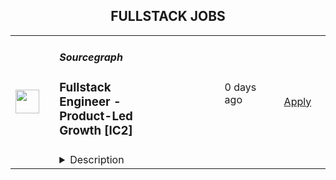 <div align="center"><h2>FULLSTACK JOBS</h2></div><table><tr>
                <td width="100" height="100" rowspan="2">
                    <img src="https://pbs.twimg.com/profile_images/1428393724527190022/4mt5PACL_400x400.png" width="38px" height="auto">
                </td>
                <td width="300">
                    <h5>Sourcegraph</h5>
                    <h3>Fullstack Engineer - Product-Led Growth [IC2]</h3>
                </td>
                <td width="300">
                    <code></code>
                </td>
                <td width="200">
                <text>0 days ago</text>
                </td>
                <td width="100" rowspan="2">
                <a href="https://boards.greenhouse.io/sourcegraph91/jobs/5133632004" align="right" target="_blank">Apply</a>
                </td>
            </tr>
            <tr>
                <td colspan="3">
                <details><summary>Description</summary>
                
    <div class="content-intro"><h3>ALL SOURCEGRAPH ROLES ARE FULLY REMOTE</h3>
<h2><strong><span style="color: #a112ff;">Who we are</span></strong></h2>
<p>Our mission at Sourcegraph is to make it so that&nbsp;<a class="c-link" href="https://handbook.sourcegraph.com/strategy-goals/strategy" target="_blank" data-stringify-link="https://handbook.sourcegraph.com/strategy-goals/strategy" data-sk="tooltip_parent">everyone can code</a>, not just ~0.1% of the population. Our code graph powers Cody, the most powerful and accurate AI coding assistant, as well as our Code Search product, which helps devs explore their entire codebase and make large-scale migrations and security fixes. We’re building software that builds software, and in doing so we’re making devs more productive and preparing for a world where a lot more code gets written.</p>
<p>It’s an exciting time to join Sourcegraph. AI has taken over the world, and we’ve spent the last 10 years building infrastructure that’s integral to making AI generated code more powerful and accurate. Our customers include 4/5 FAANG companies, 4 of the top 10 banks, government organizations, Uber, Plaid, and many other companies building the software that pushes the world forward. We’ve raised $225M at a $2.625B valuation from <a class="c-link" href="https://techcrunch.com/2021/07/13/sourcegraph-raises-125m-series-d-on-2-6b-valuation-for-universal-code-search-tool/" target="_blank" data-stringify-link="https://techcrunch.com/2021/07/13/sourcegraph-raises-125m-series-d-on-2-6b-valuation-for-universal-code-search-tool/" data-sk="tooltip_parent">a16z</a>,&nbsp;<a class="c-link" href="https://about.sourcegraph.com/blog/series-c-with-sequoia/" target="_blank" data-stringify-link="https://about.sourcegraph.com/blog/series-c-with-sequoia/" data-sk="tooltip_parent">Sequoia</a>,&nbsp;<a class="c-link" href="https://www.redpoint.com/companies/sourcegraph/" target="_blank" data-stringify-link="https://www.redpoint.com/companies/sourcegraph/" data-sk="tooltip_parent">Redpoint</a>,&nbsp;<a class="c-link" href="https://medium.com/craft-ventures/why-we-invested-in-sourcegraph-5ace28317e3d" target="_blank" data-stringify-link="https://medium.com/craft-ventures/why-we-invested-in-sourcegraph-5ace28317e3d" data-sk="tooltip_parent">Craft</a>&nbsp;and others. We’re making ambitious bets on our future and we’re looking to hire exceptional people to join our team as we make Sourcegraph one of the biggest and most influential companies in the world.</p></div>

    <h2><span style="color: rgb(161, 18, 255);">Working hours</span></h2>
<p>🌎 While we are an all-remote company and hire <a href="https://handbook.sourcegraph.com/departments/people-ops/process/how-we-engage-talent-outside-the-us/">almost anywhere</a> in the world, we have a preference for someone to reside in the following locations for this role. However, if you feel qualified, we welcome you to apply regardless of location. No matter what, working hours <em>must overlap</em> with 15:00-17:00 UTC for at least 3 days/week to make sure you can sync with most teammates when needed.</p>
<p><strong>Preferred locations:</strong></p>
<ul>
<li>Remote - Europe</li>
</ul>
<h2><span style="color: rgb(161, 18, 255);">Why this job is exciting</span></h2>
<p>Joining our PLG team at Sourcegraph now means bringing the forefront of the coding revolution to new customers. Our mission is to make coding accessible to everyone, and we're pioneering this journey with Cody, our AI coding assistant, at the helm. Traditionally sales-led, we’ve shifted gears towards a product-led growth (PLG) strategy for Cody just about six months ago—a move that has opened up exciting new frontiers for innovation and engagement. Our team is at the heart of this transformation, currently focusing on integrating a “teams and invites” functionality into our PLG platform to enhance collaboration and UX.</p>
<p>This role is not just another job; it's a chance to be part of something genuinely transformative. Cody is not just software; it's the future of coding, acting as a senior engineer sidekick on every developer's side. By joining us, you'll contribute directly to a tool that will not only increase productivity but also democratize coding skills across the globe. The PLG model presents unique challenges and learning opportunities, especially in understanding user behavior and optimizing the product journey—work that's vital for our next growth phase.</p>
<p>As a key player in a small yet impactful team, you'll be working alongside two senior engineers, absorbing a wealth of knowledge and contributing your own expertise to the mix. Your work will directly influence the ease with which new users can integrate into our platform, shaping the future of Sourcegraph through Cody and our PLG strategy. This role is perfect for those who thrive in a dynamic, fast-paced environment, are eager to learn, and have a passion for making a real impact on the way the world codes.</p>
<p>Your curiosity, proactive nature, and willingness to dive into both front-end and back-end challenges will make you an invaluable asset to our team. With every line of code, you’ll be paving the way for the next generation of developers, ensuring they have the tools they need to succeed.</p>
<p>📅 Within one month, you will…</p>
<ul>
<li>Familiarize yourself with Cody and our PLG platform, understanding their architecture and the problems they solve for our users.</li>
<li>Start contributing to our current focus areas by working on tasks related to enhancing teams and invites functionality, ensuring a smoother onboarding experience for new users.</li>
<li>Engage with your team members, learning from their experiences and sharing your insights to contribute to the project's direction.</li>
</ul>
<p>📅 Within three months, you will…</p>
<ul>
<li>Be contributing actively to the world’s best coding assistant.</li>
<li>Take ownership of smaller features and implement them, with a focus on improving user engagement and satisfaction.</li>
<li>Begin to influence the project's future direction by providing insights based on your work and user feedback, collaborating closely with product management and design teams.</li>
</ul>
<p>📅 Within six months, you will…</p>
<ul>
<li>Be fully ramped up and able to anticipate the needs of PLG customers.</li>
<li>Establish yourself as a key contributor to the team, known for your expertise in both the technical and product aspects of our work.</li>
<li>Participate in initiatives that push the boundaries of what Cody and our PLG platform can do, making coding more accessible and enjoyable for developers everywhere.</li>
</ul>
<h2><span style="color: rgb(161, 18, 255);">About you</span></h2>
<p>You are a full-stack software engineer with at least 2 years of industry experience, equally comfortable with frontend and backend work as needed, with the ability to pick up frameworks quickly and deliver high-quality work.&nbsp;</p>
<p>Beyond your technical proficiency, you are a forward-thinking and adaptive contributor, ready to navigate a complex project. Your vision extends beyond code: you are passionate about the broader impact of your work on making coding accessible and enjoyable for a diverse global community. You actively seek out opportunities to challenge the status quo, drive meaningful change, and foster an inclusive, high-performing team culture. You are an experienced remote/async worker.</p>
<p>🔎 Qualifications:</p>
<ul>
<li>2–5 years experience as a full-stack engineer</li>
<li>Experience with React is required</li>
<li>PLG experience is a requirement</li>
<li>Experience with Go and Svelte is preferable</li>
<li>Alignment with our values</li>
<li>Growth mindset</li>
</ul>
<p>💪 Nice to haves:</p>
<ul>
<li>Experience with PLG metrics and data analysis to improve product decisions and UX.</li>
<li>Experience with CI/CD, GCP or AWS, Terraform, and Kubernetes.</li>
<li>Experience working closely with Product and Design teams.</li>
<li>Previous role in a startup environment, comfortable with rapid iteration and adaptable to shifting priorities.</li>
<li>Familiarity with code intelligence tools and AI-assisted development platforms. Experience with tools like Sourcegraph, GitHub Copilot, or similar would be nice.</li>
<li>Prior involvement in open source projects.</li>
</ul>
<h2><span style="color: rgb(161, 18, 255);">Level</span></h2>
<p>📊 This job is an IC2.&nbsp; You can read more about <a href="https://handbook.sourcegraph.com/benefits-pay-perks/pay-expenses/compensation/leveling-guide/">our job-leveling philosophy</a> in our Handbook.</p>
<h2><span style="color: rgb(161, 18, 255);">Compensation</span></h2>
<p><strong>💸 We pay you an above-average salary</strong> because we want to hire the best people who are fully focused on helping Sourcegraph succeed, not worried about paying bills. As an <a href="https://handbook.sourcegraph.com/company-info-and-process/values/#sts=Open%20and%20transparent">open and transparent</a> company that values competitive compensation, our <a href="https://handbook.sourcegraph.com/benefits-pay-perks/pay-expenses/compensation/">compensation ranges are visible</a> to every single Sourcegraph teammate. To determine your salary, we use a number of market and data-driven salary sources, along with your location zone, and target the high-end of the range to ensure we’re always paying above market regardless of where you live in the world.&nbsp;</p>
<p>💰The target base compensation for this role is $84,900 - $113,200 USD.</p>
<p>📈 In addition to our cash compensation, we offer equity (because when we succeed as a company, we want you to succeed, too) and generous&nbsp;<a href="https://handbook.sourcegraph.com/benefits-pay-perks/benefits-perks/">perks &amp; benefits</a>.</p>
<h2><span style="color: rgb(161, 18, 255);">Interview process</span></h2>
<p><em>Below is the interview process you can expect for this role (you can read more about </em><a href="https://handbook.sourcegraph.com/talent/types_of_interviews"><em>the types of interviews</em></a><em> in our Handbook). It may look like a lot of steps, but rest assured that we move quickly and the steps are designed to help you get the information needed to determine if we’re the right fit for you… Interviewing is a two-way street, after all!&nbsp;</em></p>
<p>We expect the interview process to take 5.5 hours in total.</p>
<p><strong>👋 Introduction Stage</strong> - we have initial conversations to get to know you better…</p>
<ul>
<li>[30m] <a href="https://handbook.sourcegraph.com/departments/people-talent/talent/process/types_of_interviews/#recruiter-screen">Recruiter Screen</a> - Devon Coords</li>
<li>[60m] <a href="https://handbook.sourcegraph.com/departments/people-talent/talent/process/engineering_interview_process_candidates/#technical-screen--resume-deep-dive">Technical Screen / Resume Deep Dive</a>&nbsp;- David Veszelovszki</li>
</ul>
<p><strong>🧑‍💻 Team Interview Stage</strong> - we then delve into your experience in more depth and introduce you to members of the team…</p>
<ul>
<li>[Async] Coding exercise</li>
<li>[60m] Assignment Review</li>
<li>[60m] <a href="https://handbook.sourcegraph.com/departments/people-talent/talent/process/engineering_interview_process_candidates/#pairing-exercise">Pairing Exercise</a></li>
<li>[45m]&nbsp;<a href="https://about.sourcegraph.com/handbook/talent/types_of_interviews#cross-functional-team-collaboration-interview">Cross-functional team collaboration</a>&nbsp;</li>
<li>[30m] <a href="https://handbook.sourcegraph.com/departments/people-talent/talent/process/types_of_interviews/#values-interview">Values Interview</a></li>
</ul>
<p><strong>🎉 Final Interview Stage </strong>- we move you to our final round, where you gain a better understanding of our business and values holistically…</p>
<ul>
<li>[30m] <a href="https://handbook.sourcegraph.com/departments/people-talent/talent/process/types_of_interviews/#leadership-interview">Leadership Interview</a> with co-founder&nbsp;</li>
<li>We check references and conduct your background check</li>
</ul>
<p>Please note - you are welcome to request additional conversations with anyone you would like to meet, but didn’t get to meet during the interview process.</p>

    

    <div class="content-conclusion"><h2><strong><span style="color: #a112ff;">Not sure if this is you?</span></strong></h2>
<p><span style="font-weight: 400;">We want a diverse, global team, with a broad range of experience and perspectives. If this job sounds great, but you’re not sure if you qualify, apply anyway! We carefully consider every application, and will either move forward with you, find another team that might be a better fit, keep in touch for future opportunities, or thank you for your time.</span></p>
<h2><strong><span style="color: #a112ff;">Learn more about us</span></strong></h2>
<p><span style="font-weight: 400;">To create a product that serves the needs of all developers, we are building a diverse </span><a href="https://handbook.sourcegraph.com/company-info-and-process/remote"><span style="font-weight: 400;">all-remote team</span></a><span style="font-weight: 400;"> that is </span><a href="https://handbook.sourcegraph.com/team"><span style="font-weight: 400;">distributed across the world</span></a><span style="font-weight: 400;">. Sourcegraph is an equal opportunity workplace; we welcome people from all backgrounds and communities.&nbsp;</span></p>
<p><span style="font-weight: 400;">We provide </span><a href="https://about.sourcegraph.com/handbook/people-ops/compensation"><span style="font-weight: 400;">competitive compensation</span></a><span style="font-weight: 400;"> and </span><a href="https://about.sourcegraph.com/handbook/people-ops/benefits-and-perks"><span style="font-weight: 400;">practical benefits</span></a><span style="font-weight: 400;"> to keep you happy and healthy so that you can do your best work.&nbsp;</span><span style="font-weight: 400;">&nbsp;</span></p>
<p><span style="font-weight: 400;">Learn more about what it is like to work at Sourcegraph by reading </span><a href="https://about.sourcegraph.com/handbook/"><span style="font-weight: 400;">our handbook</span></a><span style="font-weight: 400;">.</span></p>
<p><span style="font-weight: 400;">We want to ensure Sourcegraph is an environment that suits your working style and empowers you to do your best work, so we are eager to answer any questions that you have about us at any point in the interview process.</span></p>
<p><span style="font-weight: 400;">Go back to the </span><a href="https://about.sourcegraph.com/jobs/"><span style="font-weight: 400;">careers page</span></a><span style="font-weight: 400;"> for all open positions.</span></p>
<p>&nbsp;</p>
<p><em><span style="font-weight: 400;">Sourcegraph participates in <a href="https://handbook.sourcegraph.com/departments/people-talent/e-verify/" target="_blank">E-Verify</a> for U.S. Employees</span></em></p></div>

                </details>
                </td>
            </tr>,<tr>
                <td width="100" height="100" rowspan="2">
                    <img src="https://pbs.twimg.com/profile_images/1263546899153502209/ObHsQoNr_400x400.jpg" width="38px" height="auto">
                </td>
                <td width="300">
                    <h5>Instrumentl</h5>
                    <h3>Senior Full Stack Software Engineer</h3>
                </td>
                <td width="300">
                    <code></code>
                </td>
                <td width="200">
                <text>0 days ago</text>
                </td>
                <td width="100" rowspan="2">
                <a href="https://jobs.lever.co/Instrumentl/6fa7b6d7-7e64-429a-80ea-4f70469d7584" align="right" target="_blank">Apply</a>
                </td>
            </tr>
            <tr>
                <td colspan="3">
                <details><summary>Description</summary>
                <div class="section page-centered" data-qa="job-description"><div><a href="https://www.instrumentl.com/" class="postings-link">Instrumentl</a>&nbsp;is growing our team! We’re a profitable, YC-backed startup with over 2,700 nonprofit clients, from local homeless shelters to larger organizations like the San Diego Zoo. We are building the future of fundraising automation, helping nonprofits to discover, track and manage grants efficiently through our SaaS platform.</div><div><br></div><div>We are hiring a Senior Full Stack Engineer to help us build the right product for our customers quickly and strategically, while maintaining high code quality and standards. You will work closely with our Head of Engineering and partner with team members across design, product, content, and support functions, providing a best-in-class experience to every user.</div><div><br></div><div>Our small, distributed engineering team builds, scales, and improves our customer experience and in-house tooling from end to end. We’re accountable for the quality and reliability of our product, support, and data stack, and we believe in continuous improvement. As an engineer at Instrumentl, you'll empower your teammates and customers to accelerate social progress and propel innovation.</div><div><br></div><div>The Instrumentl team is fully distributed&nbsp;<b>(read: no office!)</b>. For this position, we are looking for someone who has significant overlap with Pacific Time Zone working hours.</div></div><div class="section page-centered"><div><h3>What You'll Do:</h3><ul class="posting-requirements plain-list"><ul><li>Build, operate, and improve products for all of Instrumentl’s customers, from small, local nonprofits to large organizations.</li><li>Create engaging, responsive interfaces and APIs that make the fundraising process truly enjoyable, driving our customer adoption and retention.</li><li>Contribute high-quality, thoroughly tested code to create trustworthy user interfaces and resilient backend systems.</li><li>Work side-by-side with our product and content teams to improve internal tools and processes, ensuring that our best-in-class product retains its crown.</li><li>Own problems from end to end, managing complexity and engaging directly with stakeholders to develop short-term and long-term solutions.</li><li>Be a strategic partner, thinking through everything from business impact to reliability and operability, to the pixel-perfection of individual customer interactions.</li><li>Uphold Instrumentl’s high standards for product quality and mentor newer team members to do the same.</li></ul></ul></div></div><div class="section page-centered"><div><h3>Who You Are:</h3><ul class="posting-requirements plain-list"><ul><li>Experienced: you’ve been a software engineer for 5+ years - startup experience is a huge plus!</li><li>Generalist: you enjoy working on front end, back end, infrastructure, data pipelines, or billing pipelines as needed.</li><li>Hands-On: you’ve used Ruby on Rails, JavaScript (EmberJS), Heroku, PostgreSQL, Elasticsearch, HTML, and CSS, and you’re open to adopting new tools to get the job done.</li><li>Collaborative: you thrive in an environment involving different functions, stakeholders, and subject matter experts.</li><li>Methodical: you take pride in delivering projects from ideation to completion.</li><li>Hungry: you’re on a mission to make an impact, and motivated by constant learning.</li><li>Results-Driven: you have a history of executing in a fast-paced environment.</li><li>Passionate: You’re excited about Instrumentl’s mission to propel nonprofits into a bigger, brighter future.</li></ul></ul></div></div><div class="section page-centered"><div><h3>Compensation &amp; Benefits:</h3><ul class="posting-requirements plain-list"><ul><li>Competitive salary ($120K-$160K/year) and equity</li><li>Health, dental, and vision insurance</li><li>401k</li><li>Generous PTO policy, including parental leave</li><li>Company laptop + $500 to set up your home workstation</li><li>Work with awesome nonprofits around the US. We partner with incredible organizations doing meaningful work, and you get to help power their success.</li></ul></ul></div></div><div class="section page-centered" data-qa="closing-description"><div><b>Why Join Instrumentl?</b></div><div>At Instrumentl, we are lucky to kick it everyday with some of the nicest people in the world. No joke, our customers are often on the front lines saving endangered species, restoring watersheds, and educating kids. In helping them take advantage of Instrumentl’s technology, you’re helping them move the world forward.</div><div><br></div><div>You’ll be the 20th member of our small but mighty team, playing a huge role in shaping our culture for the years and teammates to come.</div><div><br></div><div>Instrumentl is evolving rapidly. You’ll always have new challenges and opportunities to grow in your role - you won’t be bored!</div><div><br></div><div><i>At Instrumentl, we pride ourselves on building a diverse team from the ground up. Every role is an opportunity to teach, learn, and create some of your best work - if you’re excited to grow along with us, we encourage you to apply!</i></div></div><div class="section page-centered last-section-apply" data-qa="btn-apply-bottom"><a class="postings-btn template-btn-submit hex-color" data-qa="show-page-apply" href="https://jobs.lever.co/Instrumentl/6fa7b6d7-7e64-429a-80ea-4f70469d7584/apply">Apply for this job</a></div>
                </details>
                </td>
            </tr>,<tr>
                <td width="100" height="100" rowspan="2">
                    <img src="https://pbs.twimg.com/profile_images/1382655628523364355/MWPIbbID_400x400.jpg" width="38px" height="auto">
                </td>
                <td width="300">
                    <h5>CoverGo</h5>
                    <h3>Full Stack Engineer (Java) - Fully Remote</h3>
                </td>
                <td width="300">
                    <code></code>
                </td>
                <td width="200">
                <text>0 days ago</text>
                </td>
                <td width="100" rowspan="2">
                <a href="https://apply.workable.com/covergo/j/1AD498AA38" align="right" target="_blank">Apply</a>
                </td>
            </tr>
            <tr>
                <td colspan="3">
                <details><summary>Description</summary>
                <p><strong>Top 3 Reasons To Join Us</strong></p><ul> <li>Competitive Salary</li> <li>100% Remote</li> <li>Working on the latest tech for the Insurtech Market Leader</li> </ul><p><strong>About Us</strong></p><p>At CoverGo, our mission is to empower all insurance companies to make insurance 100% digital and accessible to everyone.</p><ul> <li>We are a leading global no-code insurance platform for health, life, and P&amp;C</li> <li>We’re the winner of the Insurtech of the Year in all of Asia and other awards globally</li> <li>We work with insurance enterprise clients such as AXA, Bupa, MSIG, Dai-ichi, Bank of China Group Insurance, and many more</li> <li>We're an international, diverse team of over 120 people with 30 nationalities and team members working remotely from all over the world</li> <li>We are fully funded and backed by reputable VC funds and strategic institutional investors</li> <li>We have a global presence in Asia, EMEA and the Americas</li> <li>We’ve grown our annualized revenue by over 30x since January 2021</li> <li>We’re constantly working towards making CoverGo a workplace that you love coming to. We deeply believe that bringing together a diversity of thoughts, expressions, and perspectives is key to building the best culture for equally diverse communities all over the world</li> </ul><p><strong>About the Role</strong></p><p>As a Full Stack Engineer at CoverGo, you will contribute to the ongoing development and enhancement of our innovative insurance enterprise software solutions. Showcase your proficiency with both front-end and back-end technologies. Collaborate with cross-functional teams, participate in code reviews, and contribute to maintaining code quality through testing. Investigate and address bugs promptly to ensure the reliability and security of our platform while staying informed about the latest technologies and best practices in software development.</p><p><strong>What You Will Do</strong></p><ul> <li>Contribute to the design, implementation, and maintenance of new features and functionalities for our SaaSplatform.</li> <li>Work with both front-end and back-end technologies.</li> <li>Collaborate with cross-functional teams to understand end-user requirements, translating them into scalable and efficient software solutions.</li> <li>Participate in code reviews, adhere to coding best practices, and contribute to maintaining code quality through unit and integration testing.</li> <li>Investigate and address bugs promptly to ensure the reliability of the platform.</li> <li>Contribute to ensuring security and compliance by following best practices and adhering to industry regulations.</li> <li>Stay informed about the latest technologies, frameworks, and best practices in software development.</li> </ul><p><strong>What We Need</strong></p><ul> <li>Proven experience of 4+ years as a Full Stack Engineer, with experience working on SaaS applications.</li> <li>Strong technical background with proficiency in front-end and back-end technologies, such as Java, Kotlin, Spring, Hibernate, Vue/React, PostgreSQL, and MongoDB. Experience with Docker and Kubernetes is advantageous.</li> <li>Familiarity with cloud platforms like AWS, Azure, or Google Cloud for building scalable applications</li> <li>Understanding of Test-Driven Development (TDD) principles.</li> <li>Experience with unit, integration and function testing using front-end and back-end testing libraries</li> <li>Understanding of web security best practices and compliance with industry regulations.</li> <li>Familiarity with container technologies like Docker and cloud infrastructure solutions.</li> <li>Experience in collaborating with cross-functional teams</li> <li>Excellent problem-solving skills and a proactive approach to troubleshooting and bug-fixing</li> <li>Strong communication skills to effectively interact with both technical and non-technical team members with diverse backgrounds</li> <li>A passion for staying updated with the latest trends, technologies, and best practices in software development</li> </ul><p><strong>Why You'll Love Working Here</strong></p><ul> <li>Fully Remote</li> <li>Flexible Leave</li> <li>International Environment</li> <li>Competitive renumeration package</li> <li>Performance Bonus</li> <li>Stock Options after 6 months </li> <li>Company activities and events</li> <li>Learning and development plan</li> </ul><p><strong>CoverGo Company</strong><a href="https://www.youtube.com/watch?v=YI0ezLxvFvA" rel="nofollow noreferrer noopener" class="external"><strong> Video</strong></a></p><p>By submitting your application, you confirm that you have read, understood, and accepted the content of CoverGo’s <a href="https://apply.workable.com/covergo/gdpr_policy?lng=en" target="_blank" rel="nofollow noreferrer noopener" class="external">Privacy Notice</a> and you consent to the processing of your data as part of this application.</p><p><a href="https://www.youtube.com/watch?v=YI0ezLxvFvA" rel="nofollow noreferrer noopener" class="external"></a></p><h3>Requirements: </h3><h3>Benefits: </h3>
                </details>
                </td>
            </tr>,<tr>
                <td width="100" height="100" rowspan="2">
                    <img src="https://pbs.twimg.com/profile_images/1382655628523364355/MWPIbbID_400x400.jpg" width="38px" height="auto">
                </td>
                <td width="300">
                    <h5>CoverGo</h5>
                    <h3>Full Stack Engineer (Java) - Fully Remote</h3>
                </td>
                <td width="300">
                    <code></code>
                </td>
                <td width="200">
                <text>0 days ago</text>
                </td>
                <td width="100" rowspan="2">
                <a href="https://apply.workable.com/covergo/j/07514E89D6" align="right" target="_blank">Apply</a>
                </td>
            </tr>
            <tr>
                <td colspan="3">
                <details><summary>Description</summary>
                <p><strong>Top 3 Reasons To Join Us</strong></p><ul> <li>Competitive Salary</li> <li>100% Remote</li> <li>Working on the latest tech for the Insurtech Market Leader</li> </ul><p><strong>About Us</strong></p><p>At CoverGo, our mission is to empower all insurance companies to make insurance 100% digital and accessible to everyone.</p><ul> <li>We are a leading global no-code insurance platform for health, life, and P&amp;C</li> <li>We’re the winner of the Insurtech of the Year in all of Asia and other awards globally</li> <li>We work with insurance enterprise clients such as AXA, Bupa, MSIG, Dai-ichi, Bank of China Group Insurance, and many more</li> <li>We're an international, diverse team of over 120 people with 30 nationalities and team members working remotely from all over the world</li> <li>We are fully funded and backed by reputable VC funds and strategic institutional investors</li> <li>We have a global presence in Asia, EMEA and the Americas</li> <li>We’ve grown our annualized revenue by over 30x since January 2021</li> <li>We’re constantly working towards making CoverGo a workplace that you love coming to. We deeply believe that bringing together a diversity of thoughts, expressions, and perspectives is key to building the best culture for equally diverse communities all over the world</li> </ul><p><strong>About the Role</strong></p><p>As a Full Stack Engineer at CoverGo, you will contribute to the ongoing development and enhancement of our innovative insurance enterprise software solutions. Showcase your proficiency with both front-end and back-end technologies. Collaborate with cross-functional teams, participate in code reviews, and contribute to maintaining code quality through testing. Investigate and address bugs promptly to ensure the reliability and security of our platform while staying informed about the latest technologies and best practices in software development.</p><p><strong>What You Will Do</strong></p><ul> <li>Contribute to the design, implementation, and maintenance of new features and functionalities for our SaaSplatform.</li> <li>Work with both front-end and back-end technologies.</li> <li>Collaborate with cross-functional teams to understand end-user requirements, translating them into scalable and efficient software solutions.</li> <li>Participate in code reviews, adhere to coding best practices, and contribute to maintaining code quality through unit and integration testing.</li> <li>Investigate and address bugs promptly to ensure the reliability of the platform.</li> <li>Contribute to ensuring security and compliance by following best practices and adhering to industry regulations.</li> <li>Stay informed about the latest technologies, frameworks, and best practices in software development.</li> </ul><p><strong>What We Need</strong></p><ul> <li>Proven experience of 4+ years as a Full Stack Engineer, with experience working on SaaS applications.</li> <li>Strong technical background with proficiency in front-end and back-end technologies, such as Java, Kotlin, Spring, Hibernate, Vue/React, PostgreSQL, and MongoDB. Experience with Docker and Kubernetes is advantageous.</li> <li>Familiarity with cloud platforms like AWS, Azure, or Google Cloud for building scalable applications</li> <li>Understanding of Test-Driven Development (TDD) principles.</li> <li>Experience with unit, integration and function testing using front-end and back-end testing libraries</li> <li>Understanding of web security best practices and compliance with industry regulations.</li> <li>Familiarity with container technologies like Docker and cloud infrastructure solutions.</li> <li>Experience in collaborating with cross-functional teams</li> <li>Excellent problem-solving skills and a proactive approach to troubleshooting and bug-fixing</li> <li>Strong communication skills to effectively interact with both technical and non-technical team members with diverse backgrounds</li> <li>A passion for staying updated with the latest trends, technologies, and best practices in software development</li> </ul><p><strong>Why You'll Love Working Here</strong></p><ul> <li>Fully Remote</li> <li>Flexible Leave</li> <li>International Environment</li> <li>Competitive renumeration package</li> <li>Performance Bonus</li> <li>Stock Options after 6 months </li> <li>Company activities and events</li> <li>Learning and development plan</li> </ul><p><strong>CoverGo Company</strong><a href="https://www.youtube.com/watch?v=YI0ezLxvFvA" rel="nofollow noreferrer noopener" class="external"><strong> Video</strong></a></p><p>By submitting your application, you confirm that you have read, understood, and accepted the content of CoverGo’s <a href="https://apply.workable.com/covergo/gdpr_policy?lng=en" target="_blank" rel="nofollow noreferrer noopener" class="external">Privacy Notice</a> and you consent to the processing of your data as part of this application.</p><p><a href="https://www.youtube.com/watch?v=YI0ezLxvFvA" rel="nofollow noreferrer noopener" class="external"></a></p><h3>Requirements: </h3><h3>Benefits: </h3>
                </details>
                </td>
            </tr>,<tr>
                <td width="100" height="100" rowspan="2">
                    <img src="https://pbs.twimg.com/profile_images/1382655628523364355/MWPIbbID_400x400.jpg" width="38px" height="auto">
                </td>
                <td width="300">
                    <h5>CoverGo</h5>
                    <h3>Full Stack Engineer (NodeJS) - Remote</h3>
                </td>
                <td width="300">
                    <code></code>
                </td>
                <td width="200">
                <text>0 days ago</text>
                </td>
                <td width="100" rowspan="2">
                <a href="https://apply.workable.com/covergo/j/193D1DB67F" align="right" target="_blank">Apply</a>
                </td>
            </tr>
            <tr>
                <td colspan="3">
                <details><summary>Description</summary>
                <p><strong>Top 3 Reasons To Join Us</strong></p><ul> <li>Competitive Salary</li> <li>Remote Setup</li> <li>Working on the latest tech for the Insurtech Market Leader</li> </ul><p><strong>About Us</strong></p><p>At CoverGo, our mission is to empower all insurance companies to make insurance 100% digital and accessible to everyone.</p><ul> <li>We are a leading global no-code insurance platform for health, life, and P&amp;C</li> <li>We’re the winner of the Insurtech of the Year in all of Asia and other awards globally</li> <li>We work with insurance enterprise clients such as AXA, Bupa, MSIG, Dai-ichi, Bank of China Group Insurance, and many more</li> <li>We're an international, diverse team of over 120 people with 30 nationalities and team members working remotely from all over the world</li> <li>We are fully funded and backed by reputable VC funds and strategic institutional investors</li> <li>We have a global presence in Asia, EMEA and the Americas</li> <li>We’ve grown our annualized revenue by over 30x since January 2021</li> <li>We’re constantly working towards making CoverGo a workplace that you love coming to. We deeply believe that bringing together a diversity of thoughts, expressions, and perspectives is key to building the best culture for equally diverse communities all over the world</li> </ul><p><strong>About the Role</strong></p><p>As a Full Stack Engineer at CoverGo, you will contribute to the ongoing development and enhancement of our innovative insurance enterprise software solutions. Showcase your proficiency with both front-end and back-end technologies. Collaborate with cross-functional teams, participate in code reviews, and contribute to maintaining code quality through testing. Investigate and address bugs promptly to ensure the reliability and security of our platform while staying informed about the latest technologies and best practices in software development.</p><p><strong>What You Will Do</strong></p><ul> <li>Contribute to the design, implementation, and maintenance of new features and functionalities for our SaaS platform.</li> <li>Work with both front-end and back-end technologies.</li> <li>Collaborate with cross-functional teams to understand end-user requirements, translating them into scalable and efficient software solutions.</li> <li>Participate in code reviews, adhere to coding best practices, and contribute to maintaining code quality through unit and integration testing.</li> <li>Investigate and address bugs promptly to ensure the reliability of the platform.</li> <li>Contribute to ensuring security and compliance by following best practices and adhering to industry regulations.</li> <li>Stay informed about the latest technologies, frameworks, and best practices in software development.</li> </ul><p><strong>What We Need</strong></p><ul> <li>Proven experience +4 years as a Full Stack Engineer, specifically working with NodeJS and complex SAAS applications.</li> <li>Strong technical background with proficiency in front-end and back-end technologies, such as NodeJS, VueJS, GraphQL, MongoDB, Docker</li> <li>Proficiency in Typescript</li> <li>Familiarity with cloud platforms like AWS, Azure, or Google Cloud for building scalable applications</li> <li>Thorough understanding and practical experience with Test-Driven Development (TDD) to ensure robust and well-tested code</li> <li>Experience with unit, integration and function testing using front-end and back-end testing libraries</li> <li>Practical experience in implementation of OOP principles (SOLID + OOP Design Patterns)</li> <li>In-depth knowledge of web security best practices and experience in ensuring compliance with industry regulations</li> <li>Experience with container technologies like docker and good understanding of cloud infrastructure and solutions.</li> <li>Experience with NestJS is beneficial.</li> <li>Experience with agile development methodologies and collaborating with cross-functional teams</li> <li>Excellent problem-solving skills and a proactive approach to troubleshooting and bug fixing</li> <li>Strong communication skills to effectively interact with both technical and non-technical team members with diverse backgrounds</li> <li>A passion for staying updated with the latest trends, technologies, and best practices in software development</li> </ul><p><strong>Why You'll Love Working Here</strong></p><ul> <li>Remote Setup</li> <li>Flexible Leave</li> <li>International Environment</li> <li>Competitive renumeration package</li> <li>Performance Bonus</li> <li>Stock Options after 6 months </li> <li>Remote work allowance</li> <li>Company activities and events</li> <li>Learning and development plan</li> </ul><p><strong>CoverGo Company</strong><a href="https://www.youtube.com/watch?v=YI0ezLxvFvA" rel="nofollow noreferrer noopener" class="external"><strong> Video</strong></a></p><p>By submitting your application, you confirm that you have read, understood, and accepted the content of CoverGo’s <a href="https://apply.workable.com/covergo/gdpr_policy?lng=en" target="_blank" rel="nofollow noreferrer noopener" class="external">Privacy Notice</a> and you consent to the processing of your data as part of this application.</p><h3>Requirements: </h3><h3>Benefits: </h3>
                </details>
                </td>
            </tr>,<tr>
                <td width="100" height="100" rowspan="2">
                    <img src="https://pbs.twimg.com/profile_images/1382655628523364355/MWPIbbID_400x400.jpg" width="38px" height="auto">
                </td>
                <td width="300">
                    <h5>CoverGo</h5>
                    <h3>Full Stack Engineer (NodeJS) - Remote</h3>
                </td>
                <td width="300">
                    <code></code>
                </td>
                <td width="200">
                <text>0 days ago</text>
                </td>
                <td width="100" rowspan="2">
                <a href="https://apply.workable.com/covergo/j/7EE196E9C1" align="right" target="_blank">Apply</a>
                </td>
            </tr>
            <tr>
                <td colspan="3">
                <details><summary>Description</summary>
                <p><strong>Top 3 Reasons To Join Us</strong></p><ul> <li>Competitive Salary</li> <li>Remote Setup</li> <li>Working on the latest tech for the Insurtech Market Leader</li> </ul><p><strong>About Us</strong></p><p>At CoverGo, our mission is to empower all insurance companies to make insurance 100% digital and accessible to everyone.</p><ul> <li>We are a leading global no-code insurance platform for health, life, and P&amp;C</li> <li>We’re the winner of the Insurtech of the Year in all of Asia and other awards globally</li> <li>We work with insurance enterprise clients such as AXA, Bupa, MSIG, Dai-ichi, Bank of China Group Insurance, and many more</li> <li>We're an international, diverse team of over 120 people with 30 nationalities and team members working remotely from all over the world</li> <li>We are fully funded and backed by reputable VC funds and strategic institutional investors</li> <li>We have a global presence in Asia, EMEA and the Americas</li> <li>We’ve grown our annualized revenue by over 30x since January 2021</li> <li>We’re constantly working towards making CoverGo a workplace that you love coming to. We deeply believe that bringing together a diversity of thoughts, expressions, and perspectives is key to building the best culture for equally diverse communities all over the world</li> </ul><p><strong>About the Role</strong></p><p>As a Full Stack Engineer at CoverGo, you will contribute to the ongoing development and enhancement of our innovative insurance enterprise software solutions. Showcase your proficiency with both front-end and back-end technologies. Collaborate with cross-functional teams, participate in code reviews, and contribute to maintaining code quality through testing. Investigate and address bugs promptly to ensure the reliability and security of our platform while staying informed about the latest technologies and best practices in software development.</p><p><strong>What You Will Do</strong></p><ul> <li>Contribute to the design, implementation, and maintenance of new features and functionalities for our SaaS platform.</li> <li>Work with both front-end and back-end technologies.</li> <li>Collaborate with cross-functional teams to understand end-user requirements, translating them into scalable and efficient software solutions.</li> <li>Participate in code reviews, adhere to coding best practices, and contribute to maintaining code quality through unit and integration testing.</li> <li>Investigate and address bugs promptly to ensure the reliability of the platform.</li> <li>Contribute to ensuring security and compliance by following best practices and adhering to industry regulations.</li> <li>Stay informed about the latest technologies, frameworks, and best practices in software development.</li> </ul><p><strong>What We Need</strong></p><ul> <li>Proven experience +4 years as a Full Stack Engineer, specifically working with NodeJS and complex SAAS applications.</li> <li>Strong technical background with proficiency in front-end and back-end technologies, such as NodeJS, VueJS, GraphQL, MongoDB, Docker</li> <li>Proficiency in Typescript</li> <li>Familiarity with cloud platforms like AWS, Azure, or Google Cloud for building scalable applications</li> <li>Thorough understanding and practical experience with Test-Driven Development (TDD) to ensure robust and well-tested code</li> <li>Experience with unit, integration and function testing using front-end and back-end testing libraries</li> <li>Practical experience in implementation of OOP principles (SOLID + OOP Design Patterns)</li> <li>In-depth knowledge of web security best practices and experience in ensuring compliance with industry regulations</li> <li>Experience with container technologies like docker and good understanding of cloud infrastructure and solutions.</li> <li>Experience with NestJS is beneficial.</li> <li>Experience with agile development methodologies and collaborating with cross-functional teams</li> <li>Excellent problem-solving skills and a proactive approach to troubleshooting and bug fixing</li> <li>Strong communication skills to effectively interact with both technical and non-technical team members with diverse backgrounds</li> <li>A passion for staying updated with the latest trends, technologies, and best practices in software development</li> </ul><p><strong>Why You'll Love Working Here</strong></p><ul> <li>Remote Setup</li> <li>Flexible Leave</li> <li>International Environment</li> <li>Competitive renumeration package</li> <li>Performance Bonus</li> <li>Stock Options after 6 months </li> <li>Remote work allowance</li> <li>Company activities and events</li> <li>Learning and development plan</li> </ul><p><strong>CoverGo Company</strong><a href="https://www.youtube.com/watch?v=YI0ezLxvFvA" rel="nofollow noreferrer noopener" class="external"><strong> Video</strong></a></p><p>By submitting your application, you confirm that you have read, understood, and accepted the content of CoverGo’s <a href="https://apply.workable.com/covergo/gdpr_policy?lng=en" target="_blank" rel="nofollow noreferrer noopener" class="external">Privacy Notice</a> and you consent to the processing of your data as part of this application.</p><h3>Requirements: </h3><h3>Benefits: </h3>
                </details>
                </td>
            </tr></table>